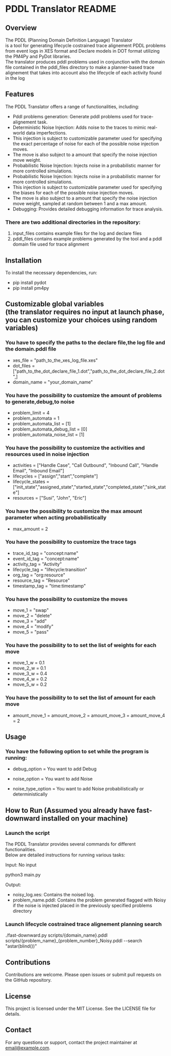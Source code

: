 # PDDL Translator README

## Overview

The PDDL (Planning Domain Definition Language) Translator <br />
is a tool for generating lifecycle costrained trace alignement PDDL problems from event logs in XES format and Declare models in DOT format
utilizing the PM4Py and PyDot libraries.<br />
The translator produces pddl problems used in conjunction with the domain file contained in the pddl_files directory to make a planner-based trace alignement that takes into account also the lifecycle of each activity found in the log

## Features

The PDDL Translator offers a range of functionalities, including:

- Pddl problems generation: Generate pddl problems used for trace-alignement task. <br />
- Deterministic Noise Injection: Adds noise to the traces to mimic real-world data imperfections. <br />
- This injection is subject to customizable parameter used for specifying the exact percentage of noise for each of the possible noise injection moves. <br />
- The move is also subject to a amount that specify the noise injection move weight. <br />
- Probabilistic Noise Injection: Injects noise in a probabilistic manner for more controlled simulations. <br />
- Probabilistic Noise Injection: Injects noise in a probabilistic manner for more controlled simulations. <br />
- This injection is subject to customizable parameter used for specifying the biases for each of the possible noise injection moves. <br />
- The move is also subject to a amount that specify the noise injection move weight, sampled at random between 1 and a max amount. <br />
- Debugging: Provides detailed debugging information for trace analysis. <br />

### There are two additional directories in the repository: <br />
1) input_files contains example files for the log and declare files <br />
2) pddl_files contains example problems generated by the tool and a pddl domain file used for trace alignment <br />

## Installation

To install the necessary dependencies, run:
- pip install pydot
- pip install pm4py

## Customizable global variables <br />(the translator requires no input at launch phase, you can customize your choices using random variables)

### You have to specify the paths to the declare file,the log file and the domain.pddl file
- xes_file = "path_to_the_xes_log_file.xes" <br />
- dot_files =["path_to_the_dot_declare_file_1.dot","path_to_the_dot_declare_file_2.dot",] <br />
- domain_name = "your_domain_name" <br />

### You have the possibility to customize the amount of problems to generate,debug,to noise
- problem_limit = 4 <br />
- problem_automata = 1  <br />
- problem_automata_list = [1]  <br />
- problem_automata_debug_list = [0]<br />
- problem_automata_noise_list = [1]  <br />

### You have the possibility to customize the activities and resources used in noise injection
- activities = ["Handle Case", "Call Outbound", "Inbound Call", "Handle Email", "Inbound Email"] <br />
- lifecycles = ["assign","start","complete"] <br />
- lifecycle_states = ["init_state","assigned_state","started_state","completed_state","sink_state"] <br />
- resources = ["Susi", "John", "Eric"] <br />

### You have the possibility to customize the max amount parameter when acting probabilistically
- max_amount = 2 <br />

### You have the possibility to customize the trace tags
- trace_id_tag = "concept:name" <br />
- event_id_tag = "concept:name" <br />
- activity_tag = "Activity" <br />
- lifecycle_tag = "lifecycle:transition" <br />
- org_tag = "org:resource" <br />
- resource_tag = "Resource" <br />
- timestamp_tag = "time:timestamp" <br />

### You have the possibility to customize the moves
- move_1 = "swap" <br />
- move_2 = "delete" <br />
- move_3 = "add" <br />
- move_4 = "modify" <br />
- move_5 = "pass" <br />

### You have the possibility to to set the list of weights for each move
- move_1_w = 0.1 <br />
- move_2_w = 0.1 <br />
- move_3_w = 0.4 <br />
- move_4_w = 0.2 <br />
- move_5_w = 0.2 <br />

### You have the possibility to to set the list of amount for each move
- amount_move_1 = amount_move_2 = amount_move_3 = amount_move_4 = 2 <br />

## Usage

### You have the following option to set while the program is running:<br />

 - debug_option = You want to add Debug <br />

 - noise_option = You want to add Noise <br />

 - noise_type_option = You want to add Noise probabilistically or deterministically <br />
 
## How to Run (Assumed you already have fast-downward installed on your machine)

### Launch the script

The PDDL Translator provides several commands for different functionalities.<br />
Below are detailed instructions for running various tasks:<br />

Input: No input

python3 main.py <br />

Output: <br />

- noisy_log.xes: Contains the noised log. <br />
- problem_name.pddl: Contains the problem generated flagged with Noisy if the noise is injected placed in the previously specified problems directory <br />

### Launch lifecycle costrained trace alignement planning search

./fast-downward.py scripts/{domain_name}.pddl scripts/{problem_name}_{problem_number}_Noisy.pddl --search "astar(blind())"

## Contributions 

Contributions are welcome. Please open issues or submit pull requests on the GitHub repository.

## License

This project is licensed under the MIT License. See the LICENSE file for details.

## Contact

For any questions or support, contact the project maintainer at email@example.com.
